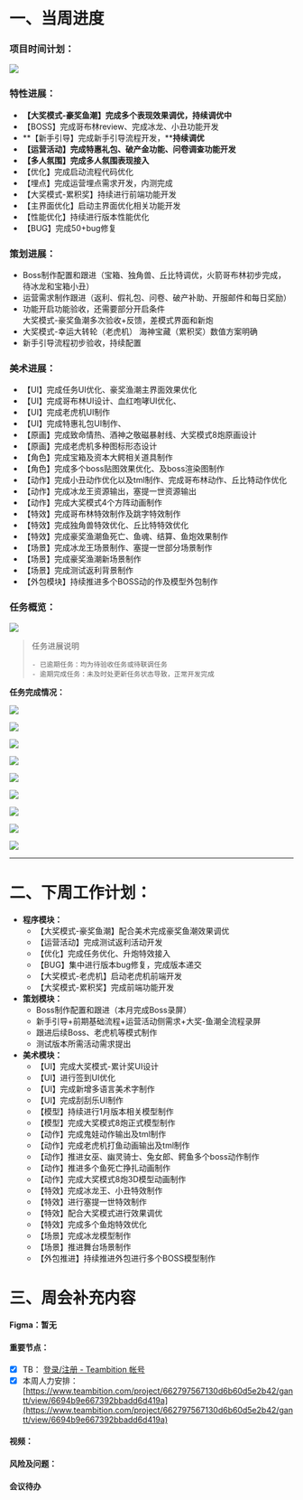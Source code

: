 # 一、当周进度
### 项目时间计划：
![](https://cdn.nlark.com/yuque/0/2024/png/12926950/1728731371716-5017ec2d-5937-456a-9314-458a055e2388.png)

### 特性进展：
+ **【大奖模式-豪奖鱼潮】完成多个表现效果调优，持续调优中**
+ 【BOSS】完成哥布林review、完成冰龙、小丑功能开发
+ **【新手引导】完成新手引导流程开发，****持续调优**
+ **【运营活动】完成特惠礼包、破产金功能、问卷调查功能开发**
+ **【多人氛围】完成多人氛围表现接入**
+ 【优化】完成启动流程代码优化
+ 【埋点】完成运营埋点需求开发，内测完成
+ 【大奖模式-累积奖】持续进行前端功能开发
+ 【主界面优化】启动主界面优化相关功能开发
+ 【性能优化】持续进行版本性能优化
+ 【BUG】完成50+bug修复

### 策划进展：
+  Boss制作配置和跟进（宝箱、独角兽、丘比特调优，火箭哥布林初步完成，待冰龙和宝箱小丑）
+ 运营需求制作跟进（返利、假礼包、问卷、破产补助、开服邮件和每日奖励）
+ 功能开启功能验收，还需要部分开启条件  
大奖模式-豪奖鱼潮多次验收+反馈，差模式界面和新炮
+ 大奖模式-幸运大转轮（老虎机） 海神宝藏（累积奖）数值方案明确
+ 新手引导流程初步验收，持续配置  

### 美术进展：
+ 【UI】完成任务UI优化、豪奖渔潮主界面效果优化
+ 【UI】完成哥布林UI设计、血红咆哮UI优化、
+ 【UI】完成老虎机UI制作
+ 【UI】完成特惠礼包UI制作、
+ 【原画】完成致命情热、酒神之敬磁暴射线、大奖模式8炮原画设计
+ 【原画】完成老虎机多种图标形态设计
+ 【角色】完成宝箱及资本大鳄相关道具制作
+ 【角色】完成多个boss贴图效果优化、及boss渲染图制作
+ 【动作】完成小丑动作优化以及tml制作、完成哥布林动作、丘比特动作优化
+ 【动作】完成冰龙王资源输出，塞提一世资源输出
+ 【动作】完成大奖模式4个方阵动画制作
+ 【特效】完成哥布林特效制作及跳字特效制作
+ 【特效】完成独角兽特效优化、丘比特特效优化
+ 【特效】完成豪奖渔潮鱼死亡、鱼魂、结算、鱼炮效果制作
+ 【场景】完成冰龙王场景制作、塞提一世部分场景制作
+ 【场景】完成豪奖渔潮新场景制作
+ 【场景】完成测试返利背景制作
+ 【外包模块】持续推进多个BOSS动的作及模型外包制作

### 任务概览：
![](https://cdn.nlark.com/yuque/0/2024/png/12926950/1735384500841-73785ce7-3787-4773-b9e1-526fab4176bc.png)

> 任务进展说明
>
>     - 已逾期任务：均为待验收任务或待联调任务
>     - 逾期完成任务：未及时处更新任务状态导致，正常开发完成
>

**任务完成情况：**

![](https://cdn.nlark.com/yuque/0/2024/png/12926950/1735384315290-a1ef385c-8e14-4eff-b966-6b1c5c862af1.png)

![](https://cdn.nlark.com/yuque/0/2024/png/12926950/1735384335820-8b5c85cc-d111-4f1e-9643-268bc42da9f3.png)

![](https://cdn.nlark.com/yuque/0/2024/png/12926950/1735384348520-070a109d-8593-483b-b84b-4fd94c409c6a.png)

![](https://cdn.nlark.com/yuque/0/2024/png/12926950/1735384358935-d27a5157-5f4c-4bf6-9d2e-abfe91e80eae.png)

![](https://cdn.nlark.com/yuque/0/2024/png/12926950/1735384376679-a54d2dee-c1d3-4e94-9cb9-117a81ef14e0.png)

![](https://cdn.nlark.com/yuque/0/2024/png/12926950/1735384420055-e8c367e9-6455-4ff8-881f-7c7ad390b83b.png)

![](https://cdn.nlark.com/yuque/0/2024/png/12926950/1735384430284-96351c05-8421-423b-8c1a-eb6e5ceda450.png)

![](https://cdn.nlark.com/yuque/0/2024/png/12926950/1735384440619-8bee0877-c41f-4d71-91be-c8030e7a9cfa.png)

![](https://cdn.nlark.com/yuque/0/2024/png/12926950/1735384449516-659b1c8a-ad83-4e55-bf0e-f7765adeb262.png)

---

# 二、下周工作计划：
+ **程序模块：**
    - 【大奖模式-豪奖鱼潮】配合美术完成豪奖鱼潮效果调优
    - 【运营活动】完成测试返利活动开发
    - 【优化】完成任务优化、升炮特效接入
    - 【BUG】集中进行版本bug修复，完成版本递交
    - 【大奖模式-老虎机】启动老虎机前端开发
    - 【大奖模式-累积奖】完成前端功能开发
+ **策划模块：**
    - Boss制作配置和跟进（本月完成Boss录屏）
    - 新手引导+前期基础流程+运营活动侧需求+大奖-鱼潮全流程录屏
    - 跟进后续Boss、老虎机等模式制作
    - 测试版本所需活动需求提出  
+ **美术模块：**
    - 【UI】完成大奖模式-累计奖UI设计
    - 【UI】进行签到UI优化
    - 【UI】完成新增多语言美术字制作
    - 【UI】完成刮刮乐UI制作
    - 【模型】持续进行1月版本相关模型制作
    - 【模型】完成大奖模式8炮正式模型制作
    - 【动作】完成鬼娃动作输出及tml制作
    - 【动作】完成老虎机打鱼动画输出及tml制作
    - 【动作】推进女巫、幽灵骑士、兔女郎、鳄鱼多个boss动作制作
    - 【动作】推进多个鱼死亡挣扎动画制作
    - 【动作】完成大奖模式8炮3D模型动画制作
    - 【特效】完成冰龙王、小丑特效制作
    - 【特效】进行塞提一世特效制作
    - 【特效】配合大奖模式进行效果调优
    - 【特效】完成多个鱼炮特效优化
    - 【场景】完成冰龙模型制作
    - 【场景】推进舞台场景制作
    - 【外包推进】持续推进外包进行多个BOSS模型制作

# 三、周会补充内容
#### Figma：暂无
#### 重要节点：
- [x] TB：  [登录/注册 - Teambition 帐号](https://www.teambition.com/plugin/calendar)
- [x] 本周人力安排：  [https://www.teambition.com/project/662797567130d6b60d5e2b42/gantt/view/6694b9e667392bbadd6d419a](https://www.teambition.com/project/662797567130d6b60d5e2b42/gantt/view/6694b9e667392bbadd6d419a)

#### 视频：


#### 风险及问题：
#### 会议待办


